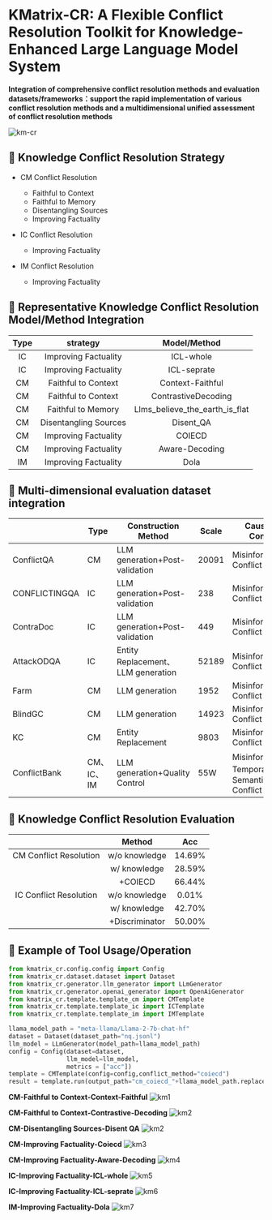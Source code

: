 # KMatrix-CR: A Flexible Conflict Resolution Toolkit for Knowledge-Enhanced Large Language Model System



**Integration of comprehensive conflict resolution methods and evaluation datasets/frameworks：support the rapid implementation of various conflict resolution methods and a multidimensional unified assessment of conflict resolution methods**


![km-cr](images/km-cr.png)

## 🔧 Knowledge Conflict Resolution Strategy

- CM Conflict Resolution
  - Faithful to Context
  - Faithful to Memory
  - Disentangling Sources
  - Improving Factuality

- IC Conflict Resolution
  - Improving Factuality

- IM Conflict Resolution
  - Improving Factuality



## 📓 Representative Knowledge Conflict Resolution Model/Method Integration

| **Type** |  **strategy**  |  **Model**/**Method**  |
| :------: | :--------------------: | :--------------------: |
|    IC    |        Improving Factuality         |        ICL-whole         |
|    IC    |        Improving Factuality         |        ICL-seprate         |
|    CM    |        Faithful to Context         |         Context-Faithful         |
|    CM    |        Faithful to Context         |       ContrastiveDecoding |
|    CM    |        Faithful to Memory         |         Llms_believe_the_earth_is_flat         |
|    CM    |         Disentangling Sources         |         Disent_QA         |
|    CM    |        Improving Factuality         |         COIECD         |
|    CM    |        Improving Factuality         |         Aware-Decoding         |
|    IM    |        Improving Factuality         |        Dola          |




## 📄  Multi-dimensional evaluation dataset integration

|               | **Type**   | **Construction Method**            | **Scale** | **Causes of Conflict**                        |
| ------------- | ---------- | ---------------------------------- | --------- | --------------------------------------------- |
| ConflictQA    | CM         | LLM generation+Post-validation     | 20091     | Misinformation  Conflict                      |
| CONFLICTINGQA | IC         | LLM generation+Post-validation     | 238       | Misinformation  Conflict                      |
| ContraDoc     | IC         | LLM generation+Post-validation     | 449       | Misinformation  Conflict                      |
| AttackODQA    | IC         | Entity Replacement、LLM generation | 52189     | Misinformation  Conflict                      |
| Farm          | CM         | LLM generation                     | 1952      | Misinformation  Conflict                      |
| BlindGC       | CM         | LLM generation                     | 14923     | Misinformation  Conflict                      |
| KC            | CM         | Entity Replacement                 | 9803      | Misinformation  Conflict                      |
| ConflictBank  | CM、IC、IM | LLM generation+Quality Control     | 55W       | Misinformation、  Temporal、Semantic Conflict |



## 📄 Knowledge Conflict Resolution Evaluation

|                        |     Method     |  Acc   |
| :--------------------: | :------------: | :----: |
| CM Conflict Resolution | w/o knowledge  | 14.69% |
|                        |  w/ knowledge  | 28.59% |
|                        |    +COIECD     | 66.44% |
| IC Conflict Resolution | w/o knowledge  | 0.01%  |
|                        |  w/ knowledge  | 42.70% |
|                        | +Discriminator | 50.00% |



## 💫 Example of Tool Usage/Operation


```python
from kmatrix_cr.config.config import Config
from kmatrix_cr.dataset.dataset import Dataset
from kmatrix_cr.generator.llm_generator import LLmGenerator
from kmatrix_cr.generator.openai_generator import OpenAiGenerator
from kmatrix_cr.template.template_cm import CMTemplate
from kmatrix_cr.template.template_ic import ICTemplate
from kmatrix_cr.template.template_im import IMTemplate

llama_model_path = "meta-llama/Llama-2-7b-chat-hf"
dataset = Dataset(dataset_path="nq.jsonl")
llm_model = LLmGenerator(model_path=llama_model_path) 
config = Config(dataset=dataset,
                llm_model=llm_model,
                metrics = ["acc"])
template = CMTemplate(config=config,conflict_method="coiecd")
result = template.run(output_path="cm_coiecd_"+llama_model_path.replace("/","_")+".json")
```


**CM-Faithful to Context-Context-Faithful**
![km1](images/CM-Faithful-to-Context-Context-Faithful.png)

**CM-Faithful to Context-Contrastive-Decoding**
![km2](images/CM-Faithful-to-Context-Contrastive-Decoding.png)

**CM-Disentangling Sources-Disent QA**
![km2](images/CM-Disentangling-Sources-Disent-QA.png)


**CM-Improving Factuality-Coiecd**
![km3](images/CM-Improving-Factuality-Coiecd.png)

**CM-Improving Factuality-Aware-Decoding**
![km4](images/CM-Improving-Factuality-Aware-Decoding.png)

**IC-Improving Factuality-ICL-whole**
![km5](images/IC-Improving-Factuality-ICL-whole.png)

**IC-Improving Factuality-ICL-seprate**
![km6](images/IC-Improving-Factuality-ICL-seprate.png)

**IM-Improving Factuality-Dola**
![km7](images/IM-Improving-Factuality-Dola.png)
